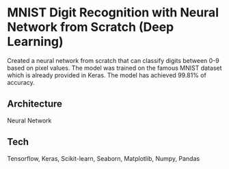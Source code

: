 # MNIST Digit Recognition with Neural Network from Scratch (Deep Learning)
Created a neural network from scratch that can classify digits between 0-9 based on pixel values. The model was trained on the famous MNIST dataset which
is already provided in Keras. The model has achieved 99.81% of accuracy.

## **Architecture**
Neural Network

## **Tech**
Tensorflow, Keras, Scikit-learn, Seaborn, Matplotlib, Numpy, Pandas
